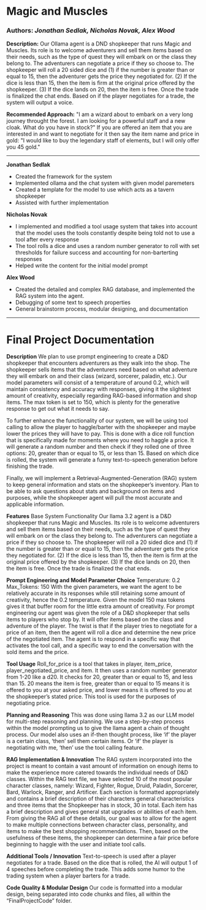 # Magic and Muscles
### **Authors:**   *Jonathan Sedlak,   Nicholas Novak,   Alex Wood*

**Description:**
Our Ollama agent is a DND shopkeeper that runs Magic and Muscles. Its role is to welcome adventurers and sell them items based on their needs, such as the type of quest they will embark on or the class they belong to. The adventurers can negotiate a price if they so choose to. The shopkeeper will roll a 20 sided dice and (1) if the number is greater than or equal to 15, then the adventurer gets the price they negotiated for. (2) If the dice is less than 15, then the item is firm at the original price offered by the shopkeeper. (3) If the dice lands on 20, then the item is free. Once the trade is finalized the chat ends. Based on if the player negotiates for a trade, the system will output a voice. 

**Recommended Approach:**
"I am a wizard about to embark on a very long journey throught the forest. I am looking for a powerful staff and a new cloak. What do you have in stock?"
If you are offered an item that you are interested in and want to negotiate for it then say the item name and price in gold: "I would like to buy the legendary staff of elements, but I will only offer you 45 gold."


---

**Jonathan Sedlak**
- Created the framework for the system
- Implemented ollama and the chat system with given model paremeters
- Created a template for the model to use which acts as a tavern shopkeeper
- Assisted with further implementation

**Nicholas Novak**
- I implemented and modified a tool usage system that takes into account that the model uses the tools constantly despite being told not to use a tool after every response
- The tool rolls a dice and uses a random number generator to roll with set thresholds for failure success and accounting for non-barterting responses
- Helped write the content for the initial model prompt

**Alex Wood**
- Created the detailed and complex RAG database, and implemented the RAG system into the agent.
- Debugging of some text to speech properties
- General brainstorm process, modular designing, and documentation

---

# Final Project Documentation


**Description**
We plan to use prompt engineering to create a D&D shopkeeper that encounters adventurers as they walk into the shop. The shopkeeper sells items that the adventurers need based on what adventure they will embark on and their class (wizard, sorcerer, paladin, etc.). Our model parameters will consist of a temperature of around 0.2, which will maintain consistency and accuracy with responses, giving it the slightest amount of creativity, especially regarding RAG-based information and shop items. The max token is set to 150, which is plenty for the generative response to get out what it needs to say. 

To further enhance the functionality of our system, we will be using tool calling to allow the player to haggle/barter with the shopkeeper and maybe lower the prices they will have to pay. This is done with a dice roll function that is specifically made for moments where you need to haggle a price. It will generate a random number and then check if they rolled one of three options: 20, greater than or equal to 15, or less than 15. Based on which dice is rolled, the system will generate a funny text-to-speech generation before finishing the trade. 

Finally, we will implement a Retrieval-Augmented-Generation (RAG) system to keep general information and stats on the shopkeeper’s inventory. Plan to be able to ask questions about stats and background on items and purposes, while the shopkeeper agent will pull the most accurate and applicable information.


**Features**
Base System Functionality
Our llama 3.2 agent is a D&D shopkeeper that runs Magic and Muscles. Its role is to welcome adventurers and sell them items based on their needs, such as the type of quest they will embark on or the class they belong to. The adventurers can negotiate a price if they so choose to. The shopkeeper will roll a 20 sided dice and (1) if the number is greater than or equal to 15, then the adventurer gets the price they negotiated for. (2) If the dice is less than 15, then the item is firm at the original price offered by the shopkeeper. (3) If the dice lands on 20, then the item is free. Once the trade is finalized the chat ends.

**Prompt Engineering and Model Parameter Choice**
Temperature: 0.2
Max_Tokens: 150
With the given parameters, we want the agent to be relatively accurate in its responses while still retaining some amount of creativity, hence the 0.2 temperature. Given the model 150 max tokens gives it that buffer room for the little extra amount of creativity. 
For prompt engineering our agent was given the role of a D&D shopkeeper that sells items to players who stop by. It will offer items based on the class and adventure of the player. The twist is that if the player tries to negotiate for a price of an item, then the agent will roll a dice and determine the new price of the negotiated item. The agent is to respond in a specific way that activates the tool call, and a specific way to end the conversation with the sold items and the price. 

**Tool Usage**
Roll_for_price is a tool that takes in player, item_price, player_negotiated_price, and item. It then uses a random number generator from 1-20 like a d20. It checks for 20, greater than or equal to 15, and less than 15. 20 means the item is free, greater than or equal to 15 means it is offered to you at your asked price, and lower means it is offered to you at the shopkeeper’s stated price. This tool is used for the purposes of negotiating price.

**Planning and Reasoning**
This was done using llama 3.2 as our LLM model for multi-step reasoning and planning. We use a step-by-step process within the model prompting us to give the llama agent a chain of thought process. Our model also uses an if-then thought process, like ‘if’ the player is a certain class, ‘then’ sell them certain items. Or ‘if’ the player is negotiating with me, ‘then’ use the tool calling feature. 

**RAG Implementation & Innovation**
The RAG system incorporated into the project is meant to contain a vast amount of information on enough items to make the experience more catered towards the individual needs of D&D classes. Within the RAG text file, we have selected 10 of the most popular character classes, namely: Wizard, Fighter, Rogue, Druid, Paladin, Sorcerer, Bard, Warlock, Ranger, and Artificer. Each section is formatted appropriately and contains a brief description of their characters general characteristics and three items that the Shopkeeper has in stock, 30 in total. Each item has a brief description and gives general stat upgrades or abilities of each item. From giving the RAG all of these details, our goal was to allow for the agent to make multiple connections between character class, personality, and items to make the best shopping recommendations. Then, based on the usefulness of these items, the shopkeeper can determine a fair price before beginning to haggle with the user and initiate tool calls.

**Additional Tools / Innovation**
Text-to-speech is used after a player negotiates for a trade. Based on the dice that is rolled, the AI will output 1 of 4 speeches before completing the trade. This adds some humor to the trading system when a player barters for a trade. 


**Code Quality & Modular Design**
Our code is formatted into a modular design, being separated into code chunks and files, all within the “FinalProjectCode” folder. 
